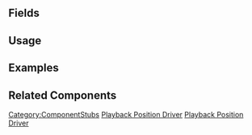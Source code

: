 <languages></languages> <translate>

## Fields

## Usage

## Examples

## Related Components

</translate>

[Category:ComponentStubs](Category:ComponentStubs "wikilink") [Playback
Position Driver](Category:Components{{#translation:}} "wikilink")
[Playback Position
Driver](Category:Components:Media:Utility{{#translation:}} "wikilink")